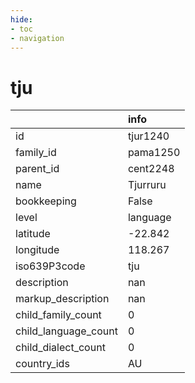 ```yaml
---
hide:
- toc
- navigation
---
```

# tju
|                      | info     |
|:---------------------|:---------|
| id                   | tjur1240 |
| family_id            | pama1250 |
| parent_id            | cent2248 |
| name                 | Tjurruru |
| bookkeeping          | False    |
| level                | language |
| latitude             | -22.842  |
| longitude            | 118.267  |
| iso639P3code         | tju      |
| description          | nan      |
| markup_description   | nan      |
| child_family_count   | 0        |
| child_language_count | 0        |
| child_dialect_count  | 0        |
| country_ids          | AU       |